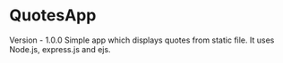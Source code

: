 # QuotesApp
Version - 1.0.0
Simple app which displays quotes from static file. It uses Node.js, express.js and ejs.
